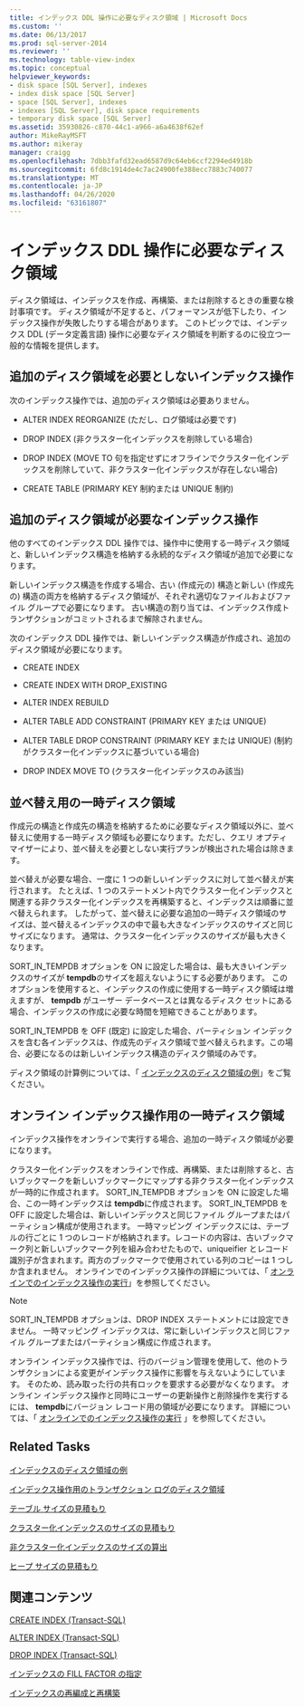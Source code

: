 ```yaml
---
title: インデックス DDL 操作に必要なディスク領域 | Microsoft Docs
ms.custom: ''
ms.date: 06/13/2017
ms.prod: sql-server-2014
ms.reviewer: ''
ms.technology: table-view-index
ms.topic: conceptual
helpviewer_keywords:
- disk space [SQL Server], indexes
- index disk space [SQL Server]
- space [SQL Server], indexes
- indexes [SQL Server], disk space requirements
- temporary disk space [SQL Server]
ms.assetid: 35930826-c870-44c1-a966-a6a4638f62ef
author: MikeRayMSFT
ms.author: mikeray
manager: craigg
ms.openlocfilehash: 7dbb3fafd32ead6587d9c64eb6ccf2294ed4918b
ms.sourcegitcommit: 6fd8c1914de4c7ac24900fe388ecc7883c740077
ms.translationtype: MT
ms.contentlocale: ja-JP
ms.lasthandoff: 04/26/2020
ms.locfileid: "63161807"
---
```

# <a name="disk-space-requirements-for-index-ddl-operations"></a>インデックス DDL 操作に必要なディスク領域
  ディスク領域は、インデックスを作成、再構築、または削除するときの重要な検討事項です。 ディスク領域が不足すると、パフォーマンスが低下したり、インデックス操作が失敗したりする場合があります。 このトピックでは、インデックス DDL (データ定義言語) 操作に必要なディスク領域を判断するのに役立つ一般的な情報を提供します。  
  
## <a name="index-operations-that-require-no-additional-disk-space"></a>追加のディスク領域を必要としないインデックス操作  
 次のインデックス操作では、追加のディスク領域は必要ありません。  
  
-   ALTER INDEX REORGANIZE (ただし、ログ領域は必要です)  
  
-   DROP INDEX (非クラスター化インデックスを削除している場合)  
  
-   DROP INDEX (MOVE TO 句を指定せずにオフラインでクラスター化インデックスを削除していて、非クラスター化インデックスが存在しない場合)  
  
-   CREATE TABLE (PRIMARY KEY 制約または UNIQUE 制約)  
  
## <a name="index-operations-that-require-additional-disk-space"></a>追加のディスク領域が必要なインデックス操作  
 他のすべてのインデックス DDL 操作では、操作中に使用する一時ディスク領域と、新しいインデックス構造を格納する永続的なディスク領域が追加で必要になります。  
  
 新しいインデックス構造を作成する場合、古い (作成元の) 構造と新しい (作成先の) 構造の両方を格納するディスク領域が、それぞれ適切なファイルおよびファイル グループで必要になります。 古い構造の割り当ては、インデックス作成トランザクションがコミットされるまで解除されません。  
  
 次のインデックス DDL 操作では、新しいインデックス構造が作成され、追加のディスク領域が必要になります。  
  
-   CREATE INDEX  
  
-   CREATE INDEX WITH DROP_EXISTING  
  
-   ALTER INDEX REBUILD  
  
-   ALTER TABLE ADD CONSTRAINT (PRIMARY KEY または UNIQUE)  
  
-   ALTER TABLE DROP CONSTRAINT (PRIMARY KEY または UNIQUE) (制約がクラスター化インデックスに基づいている場合)  
  
-   DROP INDEX MOVE TO (クラスター化インデックスのみ該当)  
  
## <a name="temporary-disk-space-for-sorting"></a>並べ替え用の一時ディスク領域  
 作成元の構造と作成先の構造を格納するために必要なディスク領域以外に、並べ替えに使用する一時ディスク領域も必要になります。ただし、クエリ オプティマイザーにより、並べ替えを必要としない実行プランが検出された場合は除きます。  
  
 並べ替えが必要な場合、一度に 1 つの新しいインデックスに対して並べ替えが実行されます。 たとえば、1 つのステートメント内でクラスター化インデックスと関連する非クラスター化インデックスを再構築すると、インデックスは順番に並べ替えられます。 したがって、並べ替えに必要な追加の一時ディスク領域のサイズは、並べ替えるインデックスの中で最も大きなインデックスのサイズと同じサイズになります。 通常は、クラスター化インデックスのサイズが最も大きくなります。  
  
 SORT_IN_TEMPDB オプションを ON に設定した場合は、最も大きいインデックスのサイズが **tempdb**のサイズを超えないようにする必要があります。 このオプションを使用すると、インデックスの作成に使用する一時ディスク領域は増えますが、 **tempdb** がユーザー データベースとは異なるディスク セットにある場合、インデックスの作成に必要な時間を短縮できることがあります。  
  
 SORT_IN_TEMPDB を OFF (既定) に設定した場合、パーティション インデックスを含む各インデックスは、作成先のディスク領域で並べ替えられます。この場合、必要になるのは新しいインデックス構造のディスク領域のみです。  
  
 ディスク領域の計算例については、「 [インデックスのディスク領域の例](index-disk-space-example.md)」をご覧ください。  
  
## <a name="temporary-disk-space-for-online-index-operations"></a>オンライン インデックス操作用の一時ディスク領域  
 インデックス操作をオンラインで実行する場合、追加の一時ディスク領域が必要になります。  
  
 クラスター化インデックスをオンラインで作成、再構築、または削除すると、古いブックマークを新しいブックマークにマップする非クラスター化インデックスが一時的に作成されます。 SORT_IN_TEMPDB オプションを ON に設定した場合、この一時インデックスは **tempdb**に作成されます。 SORT_IN_TEMPDB を OFF に設定した場合は、新しいインデックスと同じファイル グループまたはパーティション構成が使用されます。 一時マッピング インデックスには、テーブルの行ごとに 1 つのレコードが格納されます。レコードの内容は、古いブックマーク列と新しいブックマーク列を組み合わせたもので、uniqueifier とレコード識別子が含まれます。両方のブックマークで使用されている列のコピーは 1 つしか含まれません。 オンラインでのインデックス操作の詳細については、「 [オンラインでのインデックス操作の実行](perform-index-operations-online.md)」を参照してください。  
  
> [!NOTE]  
>  SORT_IN_TEMPDB オプションは、DROP INDEX ステートメントには設定できません。 一時マッピング インデックスは、常に新しいインデックスと同じファイル グループまたはパーティション構成に作成されます。  
  
 オンライン インデックス操作では、行のバージョン管理を使用して、他のトランザクションによる変更がインデックス操作に影響を与えないようにしています。 そのため、読み取った行の共有ロックを要求する必要がなくなります。 オンライン インデックス操作と同時にユーザーの更新操作と削除操作を実行するには、 **tempdb**にバージョン レコード用の領域が必要になります。 詳細については、「 [オンラインでのインデックス操作の実行](perform-index-operations-online.md) 」を参照してください。  
  
## <a name="related-tasks"></a>Related Tasks  
 [インデックスのディスク領域の例](index-disk-space-example.md)  
  
 [インデックス操作用のトランザクション ログのディスク領域](transaction-log-disk-space-for-index-operations.md)  
  
 [テーブル サイズの見積もり](../databases/estimate-the-size-of-a-table.md)  
  
 [クラスター化インデックスのサイズの見積もり](../databases/estimate-the-size-of-a-clustered-index.md)  
  
 [非クラスター化インデックスのサイズの算出](../databases/estimate-the-size-of-a-nonclustered-index.md)  
  
 [ヒープ サイズの見積もり](../databases/estimate-the-size-of-a-heap.md)  
  
## <a name="related-content"></a>関連コンテンツ  
 [CREATE INDEX &#40;Transact-SQL&#41;](/sql/t-sql/statements/create-index-transact-sql)  
  
 [ALTER INDEX &#40;Transact-SQL&#41;](/sql/t-sql/statements/alter-index-transact-sql)  
  
 [DROP INDEX &#40;Transact-SQL&#41;](/sql/t-sql/statements/drop-index-transact-sql)  
  
 [インデックスの FILL FACTOR の指定](specify-fill-factor-for-an-index.md)  
  
 [インデックスの再編成と再構築](indexes.md)  
  
  
